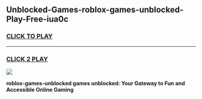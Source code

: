 
## Unblocked-Games-roblox-games-unblocked-Play-Free-iua0c
<h3>
<a href="https://premium76.site?title=roblox-games-unblocked&ref=18A1">CLICK TO PLAY</a></h3>
<hr>

<h3>
<a href="https://premium76.site?title=roblox-games-unblocked&ref=18A1">CLICK 2 PLAY</a>
  
</h3>

<a href="https://premium76.site?title=roblox-games-unblocked&ref=18A1"><img src="https://clearcache.store/games.png"></a>


**roblox-games-unblocked games unblocked: Your Gateway to Fun and Accessible Online Gaming**
